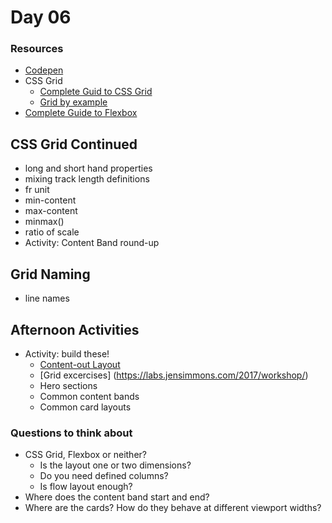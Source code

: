 # Day 06
### Resources
- [Codepen](https://codepen.io/collection/DyMkML/)
- CSS Grid
  - [Complete Guid to CSS Grid](https://css-tricks.com/snippets/css/complete-guide-grid/)
  - [Grid by example](https://gridbyexample.com/)
- [Complete Guide to Flexbox](https://css-tricks.com/snippets/css/a-guide-to-flexbox/)


## CSS Grid Continued
- long and short hand properties
- mixing track length definitions
- fr unit
- min-content
- max-content
- minmax()
- ratio of scale
- Activity: Content Band round-up

## Grid Naming
- line names

## Afternoon Activities
- Activity: build these!
  - [Content-out Layout](https://alistapart.com/article/content-out-layout/#section6)
  - [Grid excercises] (https://labs.jensimmons.com/2017/workshop/)
  - Hero sections
  - Common content bands
  - Common card layouts

### Questions to think about
- CSS Grid, Flexbox or neither?
  - Is the layout one or two dimensions?
  - Do you need defined columns?
  - Is flow layout enough?
- Where does the content band start and end?
- Where are the cards? How do they behave at different viewport widths?



